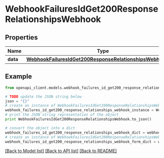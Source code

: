 # WebhookFailuresIdGet200ResponseRelationshipsWebhook


## Properties
Name | Type | Description | Notes
------------ | ------------- | ------------- | -------------
**data** | [**WebhookFailuresIdGet200ResponseRelationshipsWebhookData**](WebhookFailuresIdGet200ResponseRelationshipsWebhookData.md) |  | [optional] 

## Example

```python
from openapi_client.models.webhook_failures_id_get200_response_relationships_webhook import WebhookFailuresIdGet200ResponseRelationshipsWebhook

# TODO update the JSON string below
json = "{}"
# create an instance of WebhookFailuresIdGet200ResponseRelationshipsWebhook from a JSON string
webhook_failures_id_get200_response_relationships_webhook_instance = WebhookFailuresIdGet200ResponseRelationshipsWebhook.from_json(json)
# print the JSON string representation of the object
print WebhookFailuresIdGet200ResponseRelationshipsWebhook.to_json()

# convert the object into a dict
webhook_failures_id_get200_response_relationships_webhook_dict = webhook_failures_id_get200_response_relationships_webhook_instance.to_dict()
# create an instance of WebhookFailuresIdGet200ResponseRelationshipsWebhook from a dict
webhook_failures_id_get200_response_relationships_webhook_form_dict = webhook_failures_id_get200_response_relationships_webhook.from_dict(webhook_failures_id_get200_response_relationships_webhook_dict)
```
[[Back to Model list]](../README.md#documentation-for-models) [[Back to API list]](../README.md#documentation-for-api-endpoints) [[Back to README]](../README.md)


